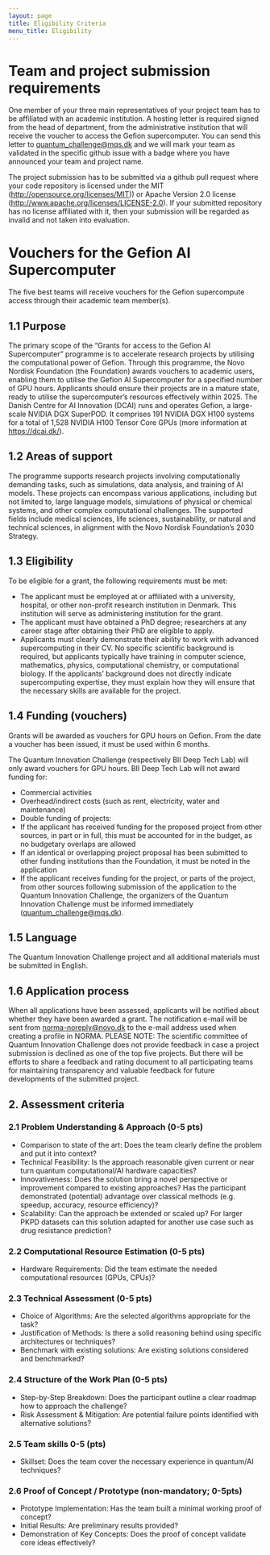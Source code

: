 ```yaml
---
layout: page
title: Eligibility Criteria
menu_title: Eligibility
---
```


# Team and project submission requirements

One member of your three main representatives of your project team has to be affiliated with an academic institution. A hosting letter is required signed from the head of department, from the administrative institution that will receive the voucher to access the Gefion supercomputer.
You can send this letter to quantum_challenge@mqs.dk and we will mark your team as validated in the specific github issue with a badge where you have announced your team and project name.

The project submission has to be submitted via a github pull request where your code repository is licensed under the MIT (http://opensource.org/licenses/MIT)) or Apache Version 2.0 license (http://www.apache.org/licenses/LICENSE-2.0). If your submitted repository has no license affiliated with it, then your submission will be regarded as invalid and not taken into evaluation.

# Vouchers for the Gefion AI Supercomputer

The five best teams will receive vouchers for the Gefion supercompute access through their academic team member(s).

## 1.1 Purpose

The primary scope of the “Grants for access to the Gefion AI Supercomputer” programme is to accelerate research projects by utilising the computational power of Gefion. Through this programme, the Novo Nordisk Foundation (the Foundation) awards vouchers to academic users, enabling them to utilise the Gefion AI Supercomputer for a specified number of GPU hours. Applicants should ensure their projects are in a mature state, ready to utilise the
supercomputer’s resources effectively within 2025. The Danish Centre for AI Innovation (DCAI) runs and operates Gefion, a large-scale NVIDIA DGX SuperPOD. It comprises 191 NVIDIA DGX H100 systems for a total of 1,528 NVIDIA H100 Tensor Core GPUs (more information at https://dcai.dk/).

## 1.2 Areas of support
The programme supports research projects involving computationally demanding tasks, such as simulations, data analysis, and training of AI models. These projects can encompass various applications, including but not limited to, large language models, simulations of physical or chemical systems, and other complex computational challenges. The supported fields include medical sciences, life sciences, sustainability, or natural and technical sciences, in alignment with the Novo Nordisk Foundation’s 2030 Strategy.

## 1.3 Eligibility
To be eligible for a grant, the following requirements must be met:
- The applicant must be employed at or affiliated with a university, hospital, or other
non-profit research institution in Denmark. This institution will serve as administering
institution for the grant.
- The applicant must have obtained a PhD degree; researchers at any career stage after
obtaining their PhD are eligible to apply.
- Applicants must clearly demonstrate their ability to work with advanced supercomputing in their CV. No specific scientific background is required, but applicants typically have training in computer science, mathematics, physics, computational chemistry, or computational biology. If the applicants’ background does not directly indicate supercomputing expertise, they must explain how they will ensure that the necessary skills are available for the project.

## 1.4 Funding (vouchers)
Grants will be awarded as vouchers for GPU hours on Gefion. From the date a voucher has
been issued, it must be used within 6 months.

The Quantum Innovation Challenge (respectively BII Deep Tech Lab) will only award vouchers for GPU hours. BII Deep Tech Lab will not award funding for:
- Commercial activities
- Overhead/indirect costs (such as rent, electricity, water and maintenance)
- Double funding of projects:
- If the applicant has received funding for the proposed project from other sources, in part or in full, this must be accounted for in the budget, as no budgetary overlaps are allowed
- If an identical or overlapping project proposal has been submitted to other funding institutions than the Foundation, it must be noted in the application
- If the applicant receives funding for the project, or parts of the project, from other sources following submission of the application to the Quantum Innovation Challenge, the organizers of the Quantum Innovation Challenge must be informed immediately (quantum_challenge@mqs.dk).

## 1.5 Language
The Quantum Innovation Challenge project and all additional materials must be submitted in English.

## 1.6 Application process
When all applications have been assessed, applicants will be notified about whether they
have been awarded a grant. The notification e-mail will be sent from norma-noreply@novo.dk
to the e-mail address used when creating a profile in NORMA.
PLEASE NOTE: The scientific committee of Quantum Innovation Challenge does not provide feedback in case a project submission is declined as one of the top five projects. But there will be efforts to share a feedback and rating document to all participating teams for maintaining transparency and valuable feedback for future developments of the submitted project.

## 2. Assessment criteria

### 2.1 Problem Understanding & Approach (0-5 pts)

- Comparison to state of the art: Does the team clearly define the problem and put it into context?
- Technical Feasibility: Is the approach reasonable given current or near turn quantum computational/AI hardware capacities? 
- Innovativeness: Does the solution bring a novel perspective or improvement compared to existing approaches? Has the participant demonstrated (potential) advantage over classical methods (e.g. speedup, accuracy, resource efficiency)? 
- Scalability: Can the approach be extended or scaled up? For larger PKPD datasets can this solution adapted for another use case such as drug resistance prediction?

### 2.2 Computational Resource Estimation (0-5 pts)
- Hardware Requirements: Did the team estimate the needed computational resources (GPUs, CPUs)? 

### 2.3 Technical Assessment (0-5 pts)
- Choice of Algorithms: Are the selected algorithms appropriate for the task?
- Justification of Methods: Is there a solid reasoning behind using specific architectures or techniques?
- Benchmark with existing solutions: Are existing solutions considered and benchmarked?

### 2.4 Structure of the Work Plan (0-5 pts)
- Step-by-Step Breakdown: Does the participant outline a clear roadmap how to approach the challenge?
- Risk Assessment & Mitigation: Are potential failure points identified with alternative solutions?

### 2.5 Team skills 0-5 (pts)
- Skillset: Does the team cover the necessary experience in quantum/AI techniques?

### 2.6 Proof of Concept / Prototype (non-mandatory; 0-5pts)
- Prototype Implementation: Has the team built a minimal working proof of concept? 
- Initial Results: Are preliminary results provided?
- Demonstration of Key Concepts: Does the proof of concept validate core ideas effectively?

